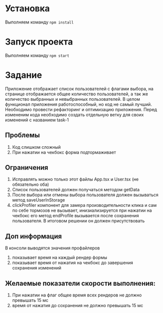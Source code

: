 # Установка
Выполняем команду `npm install`

# Запуск проекта

Выполняем команду `npm start`

# Задание
Приложение отображает список пользователей с флагами выбора, на странице отображается общее количество пользователей, а так же
количество выбранных и невыбранных пользователей. 
В целом функционал приложения работоспособный, но код не самый лучший. Необходимо провести рефакторинг и оптимизацию приложения.
Перед измененим кода необходимо создать отдельную ветку для своих изменений с названием task-1

## Проблемы
1) Код слишком сложный
2) При нажатии на чекбокс форма подтормаживает

## Ограничения
1) Исправлять можно только этот файлы App.tsx и User.tsx (не обязательно оба)
2) Список пользователей должен получаться методом getData
3) После выбора или отмены выбора пользователя должен вызываться метод saveUserInStorage
4) clickProfiler компонент для замера производительности клика
 и сам по себе тормозов не вызывает, инизиализируется при нажатии на чекбокс
 его метод endProfile вызывается после сохранения пользователя.
 В итоговом решении он должен присутствовать

## Доп информация
В консоли выводятся значения профайлеров
1) показывает время на каждый рендер формы
2) показывает время от нажатия на чекбокс до завершения сохранения изменений
 
## Желаемые показатели скорости выполнения:
1) При нажатии на флаг общее время всех рендеров не должно превышать 15 мс
2) время от нажатия до сохранения не должно превышать 15 мс
